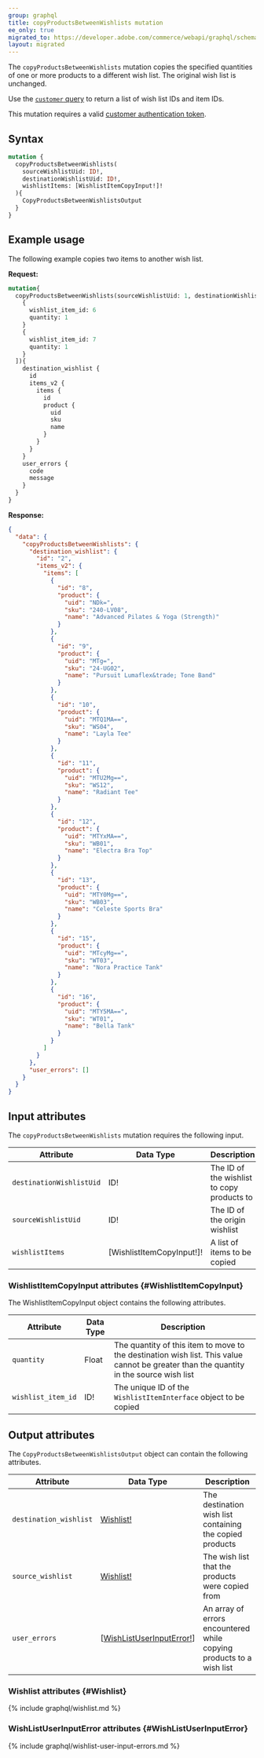 ```yaml
---
group: graphql
title: copyProductsBetweenWishlists mutation
ee_only: true
migrated_to: https://developer.adobe.com/commerce/webapi/graphql/schema/wishlist/mutations/copy-products/
layout: migrated
---
```


The `copyProductsBetweenWishlists` mutation copies the specified quantities of one or more products to a different wish list. The original wish list is unchanged.

Use the [`customer` query]({{page.baseurl}}/graphql/queries/customer.html) to return a list of wish list IDs and item IDs.

This mutation requires a valid [customer authentication token]({{page.baseurl}}/graphql/mutations/generate-customer-token.html).

## Syntax

```graphql
mutation {
  copyProductsBetweenWishlists(
    sourceWishlistUid: ID!,
    destinationWishlistUid: ID!,
    wishlistItems: [WishlistItemCopyInput!]!
  ){
    CopyProductsBetweenWishlistsOutput
  }
}
```

## Example usage

The following example copies two items to another wish list.

**Request:**

``` graphql
mutation{
  copyProductsBetweenWishlists(sourceWishlistUid: 1, destinationWishlistUid: 2, wishlistItems: [
    {
      wishlist_item_id: 6
      quantity: 1
    }
    {
      wishlist_item_id: 7
      quantity: 1
    }
  ]){
    destination_wishlist {
      id
      items_v2 {
        items {
          id
          product {
            uid
            sku
            name
          }
        }
      }
    }
    user_errors {
      code
      message
    }
  }
}
```

**Response:**

```json
{
  "data": {
    "copyProductsBetweenWishlists": {
      "destination_wishlist": {
        "id": "2",
        "items_v2": {
          "items": [
            {
              "id": "8",
              "product": {
                "uid": "NDk=",
                "sku": "240-LV08",
                "name": "Advanced Pilates & Yoga (Strength)"
              }
            },
            {
              "id": "9",
              "product": {
                "uid": "MTg=",
                "sku": "24-UG02",
                "name": "Pursuit Lumaflex&trade; Tone Band"
              }
            },
            {
              "id": "10",
              "product": {
                "uid": "MTQ1MA==",
                "sku": "WS04",
                "name": "Layla Tee"
              }
            },
            {
              "id": "11",
              "product": {
                "uid": "MTU2Mg==",
                "sku": "WS12",
                "name": "Radiant Tee"
              }
            },
            {
              "id": "12",
              "product": {
                "uid": "MTYxMA==",
                "sku": "WB01",
                "name": "Electra Bra Top"
              }
            },
            {
              "id": "13",
              "product": {
                "uid": "MTY0Mg==",
                "sku": "WB03",
                "name": "Celeste Sports Bra"
              }
            },
            {
              "id": "15",
              "product": {
                "uid": "MTcyMg==",
                "sku": "WT03",
                "name": "Nora Practice Tank"
              }
            },
            {
              "id": "16",
              "product": {
                "uid": "MTY5MA==",
                "sku": "WT01",
                "name": "Bella Tank"
              }
            }
          ]
        }
      },
      "user_errors": []
    }
  }
}
```

## Input attributes

The `copyProductsBetweenWishlists` mutation requires the following input.

Attribute |  Data Type | Description
--- | --- | ---
`destinationWishlistUid` | ID! | The ID of the wishlist to copy products to
`sourceWishlistUid` | ID! | The ID of the origin wishlist
`wishlistItems` | [WishlistItemCopyInput!]! | A list of items to be copied

### WishlistItemCopyInput attributes {#WishlistItemCopyInput}

The WishlistItemCopyInput object contains the following attributes.

Attribute |  Data Type | Description
--- | --- | ---
`quantity` | Float | The quantity of this item to move to the destination wish list. This value cannot be greater than the quantity in the source wish list
`wishlist_item_id` | ID! | The unique ID of the `WishlistItemInterface` object to be copied

## Output attributes

The `CopyProductsBetweenWishlistsOutput` object can contain the following attributes.

Attribute |  Data Type | Description
--- | --- | ---
`destination_wishlist` | [Wishlist!](#Wishlist) | The destination wish list containing the copied products
`source_wishlist` | [Wishlist!](#Wishlist) | The wish list that the products were copied from
`user_errors` | [[WishListUserInputError!](#WishListUserInputError)] | An array of errors encountered while copying products to a wish list

### Wishlist attributes {#Wishlist}

{% include graphql/wishlist.md %}

### WishListUserInputError attributes {#WishListUserInputError}

{% include graphql/wishlist-user-input-errors.md %}

